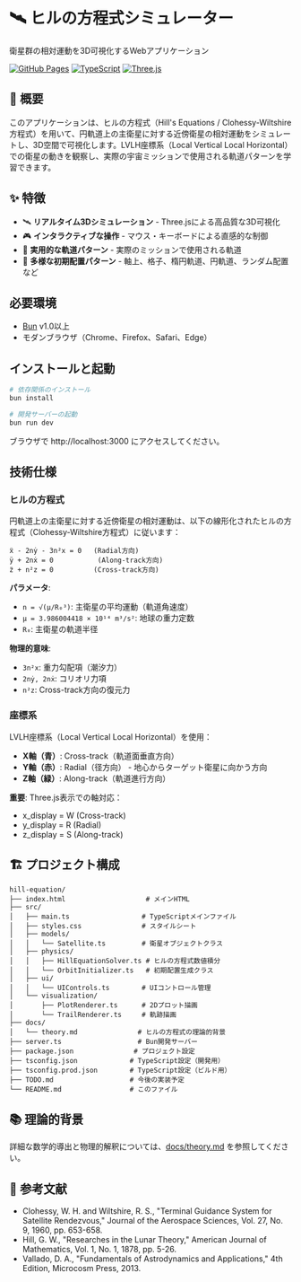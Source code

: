 # 🛰️ ヒルの方程式シミュレーター

衛星群の相対運動を3D可視化するWebアプリケーション

[![GitHub Pages](https://img.shields.io/badge/GitHub%20Pages-Live%20Demo-blue)](https://ina111.github.io/hill-equation/)
[![TypeScript](https://img.shields.io/badge/TypeScript-4.9+-blue)](https://www.typescriptlang.org/)
[![Three.js](https://img.shields.io/badge/Three.js-0.160+-green)](https://threejs.org/)

## 📖 概要

このアプリケーションは、ヒルの方程式（Hill's Equations / Clohessy-Wiltshire方程式）を用いて、円軌道上の主衛星に対する近傍衛星の相対運動をシミュレートし、3D空間で可視化します。LVLH座標系（Local Vertical Local Horizontal）での衛星の動きを観察し、実際の宇宙ミッションで使用される軌道パターンを学習できます。

## ✨ 特徴

- 🛰️ **リアルタイム3Dシミュレーション** - Three.jsによる高品質な3D可視化
- 🎮 **インタラクティブな操作** - マウス・キーボードによる直感的な制御
- 🚀 **実用的な軌道パターン** - 実際のミッションで使用される軌道
- 🎨 **多様な初期配置パターン** - 軸上、格子、楕円軌道、円軌道、ランダム配置など

## 必要環境

- [Bun](https://bun.sh/) v1.0以上
- モダンブラウザ（Chrome、Firefox、Safari、Edge）

## インストールと起動

```bash
# 依存関係のインストール
bun install

# 開発サーバーの起動
bun run dev
```

ブラウザで http://localhost:3000 にアクセスしてください。

## 技術仕様

### ヒルの方程式

円軌道上の主衛星に対する近傍衛星の相対運動は、以下の線形化されたヒルの方程式（Clohessy-Wiltshire方程式）に従います：

```
ẍ - 2nẏ - 3n²x = 0   (Radial方向)
ÿ + 2nẋ = 0           (Along-track方向)  
z̈ + n²z = 0          (Cross-track方向)
```

**パラメータ**:
- `n = √(μ/R₀³)`: 主衛星の平均運動（軌道角速度）
- `μ = 3.986004418 × 10¹⁴ m³/s²`: 地球の重力定数
- `R₀`: 主衛星の軌道半径

**物理的意味**:
- `3n²x`: 重力勾配項（潮汐力）
- `2nẏ, 2nẋ`: コリオリ力項
- `n²z`: Cross-track方向の復元力

### 座標系


LVLH座標系（Local Vertical Local Horizontal）を使用：

- **X軸（青）**: Cross-track（軌道面垂直方向）
- **Y軸（赤）**: Radial（径方向） - 地心からターゲット衛星に向かう方向
- **Z軸（緑）**: Along-track（軌道進行方向）

**重要**: Three.js表示での軸対応：
- x_display = W (Cross-track)
- y_display = R (Radial)
- z_display = S (Along-track)

## 🏗️ プロジェクト構成

```
hill-equation/
├── index.html                    # メインHTML
├── src/
│   ├── main.ts                  # TypeScriptメインファイル
│   ├── styles.css               # スタイルシート
│   ├── models/
│   │   └── Satellite.ts         # 衛星オブジェクトクラス
│   ├── physics/
│   │   ├── HillEquationSolver.ts # ヒルの方程式数値積分
│   │   └── OrbitInitializer.ts   # 初期配置生成クラス
│   ├── ui/
│   │   └── UIControls.ts        # UIコントロール管理
│   └── visualization/
│       ├── PlotRenderer.ts      # 2Dプロット描画
│       └── TrailRenderer.ts     # 軌跡描画
├── docs/
│   └── theory.md               # ヒルの方程式の理論的背景
├── server.ts                   # Bun開発サーバー
├── package.json               # プロジェクト設定
├── tsconfig.json             # TypeScript設定（開発用）
├── tsconfig.prod.json        # TypeScript設定（ビルド用）
├── TODO.md                   # 今後の実装予定
└── README.md                 # このファイル
```

## 📚 理論的背景

詳細な数学的導出と物理的解釈については、[docs/theory.md](docs/theory.md) を参照してください。

## 📖 参考文献

- Clohessy, W. H. and Wiltshire, R. S., "Terminal Guidance System for Satellite Rendezvous," Journal of the Aerospace Sciences, Vol. 27, No. 9, 1960, pp. 653-658.
- Hill, G. W., "Researches in the Lunar Theory," American Journal of Mathematics, Vol. 1, No. 1, 1878, pp. 5-26.
- Vallado, D. A., "Fundamentals of Astrodynamics and Applications," 4th Edition, Microcosm Press, 2013.
